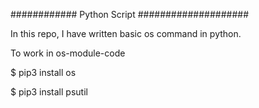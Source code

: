 ############ Python Script ####################

In this repo, I have written basic os command in python.

To work in os-module-code

$ pip3 install os

$ pip3 install psutil